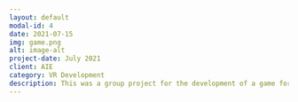 ```yaml
---
layout: default
modal-id: 4
date: 2021-07-15
img: game.png
alt: image-alt
project-date: July 2021
client: AIE
category: VR Development
description: This was a group project for the development of a game for the oculus quest 2. Our game was to smash as many clown heads as you could before the time ran out, the clown heads used my node graph generator and simple ai behaviours to move around, in this game you can throw a hammer and have it return to you, the hammers returning has its own avoidance and will dodge around boxes to return to your hand 
---
```

